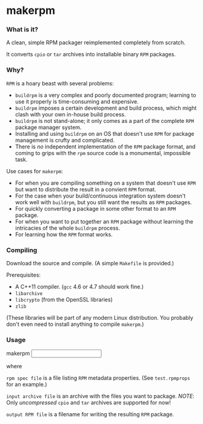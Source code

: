 makerpm
=======

### What is it?

A clean, simple RPM packager reimplemented completely from scratch.

It converts `cpio` or `tar` archives into installable binary `RPM` packages.

### Why?

`RPM` is a hoary beast with several problems:

  * `buildrpm` is a very complex and poorly documented program; learning to use it properly is time-consuming and expensive.
  * `buildrpm` imposes a certain development and build process, which might clash with your own in-house build process.
  * `buildrpm` is not stand-alone; it only comes as a part of the complete `RPM` package manager system.
  * Installing and using `buildrpm` on an OS that doesn't use `RPM` for package management is crufty and complicated.
  * There is _no_ independent implementation of the `RPM` package format, and coming to grips with the `rpm` source code is a monumental, impossible task.

Use cases for `makerpm`:

  * For when you are compiling something on a system that doesn't use `RPM` but want to distribute the result in a convient `RPM` format.
  * For the case when your build/continuous integration system doesn't work well with `buildrpm`, but you still want the results as `RPM` packages.
  * For quickly converting a package in some other format to an `RPM` package.
  * For when you want to put together an `RPM` package without learning the intricacies of the whole `buildrpm` process.
  * For learning how the `RPM` format works.

### Compiling

Download the source and compile. (A simple `Makefile` is provided.)

Prerequisites:

  * A C++11 compiler. (`gcc` 4.6 or 4.7 should work fine.)
  * `libarchive`
  * `libcrypto` (from the OpenSSL libraries)
  * `zlib`

(These libraries will be part of any modern Linux distribution. You probably don't even need to install anything to compile `makerpm`.)

### Usage

  makerpm <rpm spec file> <input archive file> <output RPM file>

where

`rpm spec file` is a file listing `RPM` metadata properties. (See `test.rpmprops` for an example.)

`input archive file` is an archive with the files you want to package. 
*NOTE*: Only _uncompressed_ `cpio` and `tar` archives are supported for now!

`output RPM file` is a filename for writing the resulting `RPM` package.
